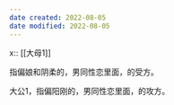 ```yaml
---
date created: 2022-08-05
date modified: 2022-08-05
---
```

x:: [[大母1]] 

指偏娘和阴柔的，男同性恋里面，的受方。

大公1，指偏阳刚的，男同性恋里面，的攻方。